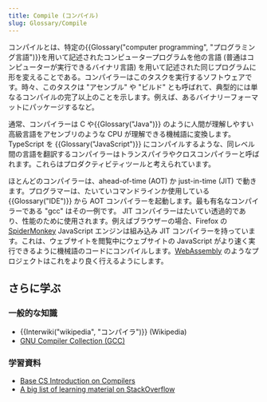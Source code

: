 ```yaml
---
title: Compile (コンパイル)
slug: Glossary/Compile
---
```

コンパイルとは、特定の{{Glossary("computer programming", "プログラミング言語")}}を用いて記述されたコンピュータープログラムを他の言語 (普通はコンピューターが実行できるバイナリ言語) を用いて記述された同じプログラムに形を変えることである。コンパイラーはこのタスクを実行するソフトウェアです。時々、このタスクは "アセンブル" や "ビルド" とも呼ばれて、典型的には単なるコンパイルの完了以上のことを示します。例えば、あるバイナリーフォーマットにパッケージするなど。

通常、コンパイラーは C や{{Glossary("Java")}} のように人間が理解しやすい高級言語をアセンブリのような CPU が理解できる機械語に変換します。TypeScript を {{Glossary("JavaScript")}} にコンパイルするような、同レベル間の言語を翻訳するコンパイラーはトランスパイラやクロスコンパイラーと呼ばれます。これらはプロダクティビティツールと考えられています。

ほとんどのコンパイラーは、ahead-of-time (AOT) か just-in-time (JIT) で動きます。プログラマーは、たいていコマンドラインか使用している {{Glossary("IDE")}} から AOT コンパイラーを起動します。最も有名なコンパイラーである "gcc" はその一例です。
JIT コンパイラーはたいてい透過的であり、性能のために使用されます。例えばブラウザーの場合、Firefox の [SpiderMonkey](/ja/docs/Mozilla/Projects/SpiderMonkey) JavaScript エンジンは組み込み JIT コンパイラーを持っています。これは、ウェブサイトを閲覧中にウェブサイトの JavaScript がより速く実行できるように機械語のコードにコンパイルします。[WebAssembly](/ja/docs/WebAssembly) のようなプロジェクトはこれをより良く行えるようにします。

## さらに学ぶ

### 一般的な知識

- {{Interwiki("wikipedia", "コンパイラ")}} (Wikipedia)
- [GNU Compiler Collection (GCC)](https://gcc.gnu.org)

### 学習資料

- [Base CS Introduction on Compilers](https://medium.com/basecs/a-deeper-inspection-into-compilation-and-interpretation-d98952ebc842)
- [A big list of learning material on StackOverflow](http://stackoverflow.com/a/1672/133203)
